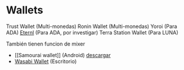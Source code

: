 # Wallets

Trust Wallet (Multi-monedas)
Ronin Wallet (Multi-monedas)
Yoroi (Para ADA)
[Eternl](https://eternl.io/app/mainnet/welcome) (Para ADA, por investigar)
Terra Station Wallet (Para LUNA)

También tienen funcion de mixer
- [[Samourai wallet]] (Android) [descargar](https://samouraiwallet.com/)
- [Wasabi Wallet](https://www.wasabiwallet.io/) (Escritorio)
